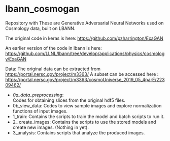 # lbann_cosmogan

Repository with 
These are Generative Adversarial Neural Networks used on Cosmology data, built on LBANN.

The original code in keras is here: https://github.com/pzharrington/ExaGAN

An earlier version of the code in lbann is here: https://github.com/LLNL/lbann/tree/develop/applications/physics/cosmology/ExaGAN

Data: 
The original data can be extracted from https://portal.nersc.gov/project/m3363/
A subset can be accessed here : https://portal.nersc.gov/project/m3363/cosmoUniverse_2019_05_4parE/22309462/

- *0a_data_preprocessing*:\
Codes for obtaining slices from the original hdf5 files.
- 0b_view_data:
Codes to view sample images and explore normalization functions of input images.
- 1_train: 
Contains the scripts to train the model and batch scripts to run it.
- 2_ create_images: 
Contains the scripts to use the stored models and create new images. (Nothing in yet).
- 3_analysis:
Contains scripts that analyze the produced images.
